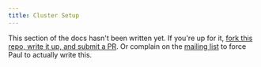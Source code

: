 ```yaml
---
title: Cluster Setup
---
```


This section of the docs hasn't been written yet.
If you're up for it, [fork this repo, write it up, and submit a PR](https://github.com/influxdb/influxdb.org).
Or complain on the [mailing list](https://groups.google.com/forum/#!forum/influxdb) to force Paul to actually write this.
